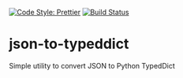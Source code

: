 [![Code Style: Prettier](https://img.shields.io/badge/code_style-prettier-ff69b4.svg)](https://github.com/prettier/prettier)
[![Build Status](https://github.com/baseballyama/json-to-typeddict/workflows/CI/badge.svg?branch=main)](https://github.com/baseballyama/json-to-typeddict/actions?query=workflow:ci)

# json-to-typeddict

Simple utility to convert JSON to Python TypedDict
